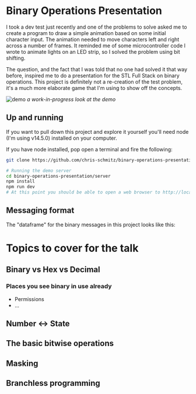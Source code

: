 # Binary Operations Presentation

I took a dev test just recently and one of the problems to solve asked me to create a program to draw a simple animation based on some initial character input. The animation needed to move characters left and right across a number of frames. It reminded me of some microcontroller code I wrote to animate lights on an LED strip, so I solved the problem using bit shifting.

The question, and the fact that I was told that no one had solved it that way before, inspired me to do a presentation for the STL Full Stack on binary operations. This project is definitely not a re-creation of the test problem, it's a much more elaborate game that I'm using to show off the concepts.

![demo](./readme_attachments/player-movement.gif)
_a work-in-progress look at the demo_

## Up and running

If you want to pull down this project and explore it yourself you'll need node (I'm using v14.5.0) installed on your computer.

If you have node installed, pop open a terminal and fire the following:

```bash
git clone https://github.com/chris-schmitz/binary-operations-presentation.git

# Running the demo server
cd binary-operations-presentation/server
npm install
npm run dev
# At this point you should be able to open a web browser to http://localhost:3001
```

## Messaging format

The "dataframe" for the binary messages in this project looks like this:




# Topics to cover for the talk

## Binary vs Hex vs Decimal

### Places you see binary in use already

- Permissions
- ...

## Number <-> State

## The basic bitwise operations

## Masking

## Branchless programming
